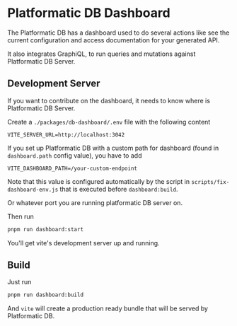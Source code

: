 # Platformatic DB Dashboard

The Platformatic DB has a dashboard used to do several actions like see the current configuration and access documentation for your generated API.

It also integrates GraphiQL, to run queries and mutations against Platformatic DB Server.

## Development Server

If you want to contribute on the dashboard, it needs to know where is Platformatic DB Server.

Create a `./packages/db-dashboard/.env` file with the following content
```
VITE_SERVER_URL=http://localhost:3042
```

If you set up Platformatic DB with a custom path for dashboard (found in `dashboard.path` config value), you have to add
```
VITE_DASHBOARD_PATH=/your-custom-endpoint
```

Note that this value is configured automatically by the script in `scripts/fix-dashboard-env.js` that is executed before `dashboard:build`.

Or whatever port you are running platformatic DB server on. 

Then run 
```sh
pnpm run dashboard:start
```

You'll get vite's development server up and running.

## Build

Just run 
```sh
pnpm run dashboard:build
```

And `vite` will create a production ready bundle that will be served by Platformatic DB.

